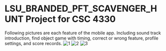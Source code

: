# LSU_BRANDED_PFT_SCAVENGER_HUNT Project for CSC 4330
Following pictures are each feature of the mobile app.
Including sound track introduction, find object game with timing, correct or wrong feature, profile settings, and score records.
![1](https://github.com/user-attachments/assets/637c4949-0060-49a9-96b7-031403146d22)
![2](https://github.com/user-attachments/assets/e425af76-8a79-4a3b-8264-a39cc17a22f8)
![3](https://github.com/user-attachments/assets/b70e507f-7296-42cc-a331-66e3d72dc8cb)
